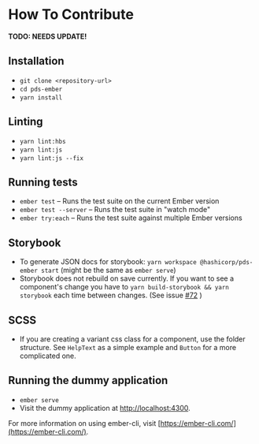 # How To Contribute

**TODO: NEEDS UPDATE!**


## Installation

* `git clone <repository-url>`
* `cd pds-ember`
* `yarn install`


## Linting

* `yarn lint:hbs`
* `yarn lint:js`
* `yarn lint:js --fix`


## Running tests

* `ember test` – Runs the test suite on the current Ember version
* `ember test --server` – Runs the test suite in "watch mode"
* `ember try:each` – Runs the test suite against multiple Ember versions


## Storybook
* To generate JSON docs for storybook: `yarn workspace @hashicorp/pds-ember start` (might be the same as `ember serve`)
* Storybook does not rebuild on save currently.  If you want to see a component's change you have to `yarn build-storybook && yarn storybook` each time between changes. (See issue [#72](https://github.com/hashicorp/structure/issues/72) )

## SCSS
* If you are creating a variant css class for a component, use the folder structure.  See `HelpText` as a simple example and `Button` for a more complicated one.


## Running the dummy application

* `ember serve`
* Visit the dummy application at [http://localhost:4300](http://localhost:4300).

For more information on using ember-cli, visit [https://ember-cli.com/](https://ember-cli.com/).


